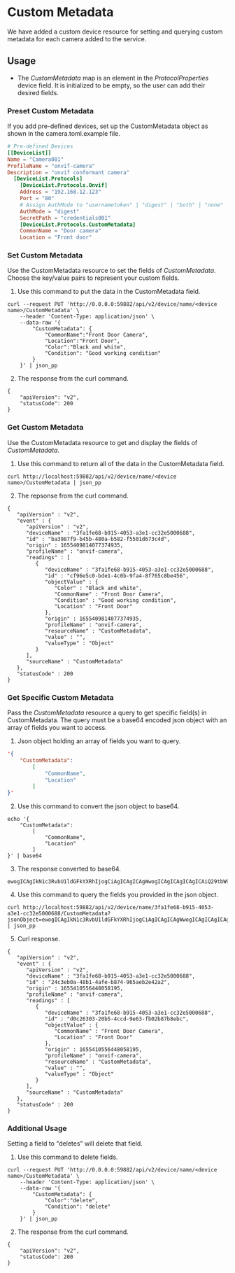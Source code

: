 # Custom Metadata

We have added a custom device resource for setting and querying custom metadata for each camera added to the service.

## Usage

- The *CustomMetadata* map is an element in the *ProtocolProperties* device field. It is initialized to be empty, so the user can add their desired fields.

### Preset Custom Metadata

If you add pre-defined devices, set up the CustomMetadata object as shown in the camera.toml.example file.

```toml
# Pre-defined Devices
[[DeviceList]]
Name = "Camera001"
ProfileName = "onvif-camera"
Description = "onvif conformant camera"
  [DeviceList.Protocols]
    [DeviceList.Protocols.Onvif]
    Address = "192.168.12.123"
    Port = "80"
    # Assign AuthMode to "usernametoken" | "digest" | "both" | "none"
    AuthMode = "digest"
    SecretPath = "credentials001"
    [DeviceList.Protocols.CustomMetadata]
    CommonName = "Door camera"
    Location = "Front door"
```


### Set Custom Metadata

Use the CustomMetadata resource to set the fields of *CustomMetadata*. Choose the key/value pairs to represent your custom fields.

1. Use this command to put the data in the CustomMetadata field.
```shell
curl --request PUT 'http://0.0.0.0:59882/api/v2/device/name/<device name>/CustomMetadata' \
    --header 'Content-Type: application/json' \
    --data-raw '{
        "CustomMetadata": {
            "CommonName":"Front Door Camera",
            "Location":"Front Door",
            "Color":"Black and white",
            "Condition": "Good working condition"
        }
    }' | json_pp
```
2. The response from the curl command.
```
{
    "apiVersion": "v2",
    "statusCode": 200
}
```


### Get Custom Metadata

Use the CustomMetadata resource to get and display the fields of *CustomMetadata*.

1. Use this command to return all of the data in the CustomMetadata field.

```shell
curl http://localhost:59882/api/v2/device/name/<device name>/CustomMetadata | json_pp
```
2. The repsonse from the curl command.
```shell
{
   "apiVersion" : "v2",
   "event" : {
      "apiVersion" : "v2",
      "deviceName" : "3fa1fe68-b915-4053-a3e1-cc32e5000688",
      "id" : "ba3987f9-b45b-480a-b582-f5501d673c4d",
      "origin" : 1655409814077374935,
      "profileName" : "onvif-camera",
      "readings" : [
         {
            "deviceName" : "3fa1fe68-b915-4053-a3e1-cc32e5000688",
            "id" : "cf96e5c0-bde1-4c0b-9fa4-8f765c8be456",
            "objectValue" : {
               "Color" : "Black and white",
               "CommonName" : "Front Door Camera",
               "Condition" : "Good working condition",
               "Location" : "Front Door"
            },
            "origin" : 1655409814077374935,
            "profileName" : "onvif-camera",
            "resourceName" : "CustomMetadata",
            "value" : "",
            "valueType" : "Object"
         }
      ],
      "sourceName" : "CustomMetadata"
   },
   "statusCode" : 200
}
```



### Get Specific Custom Metadata

Pass the *CustomMetadata* resource a query to get specific field(s) in CustomMetadata. The query must be a base64 encoded json object with an array of fields you want to access.

1. Json object holding an array of fields you want to query.
```json
'{
    "CustomMetadata": 
        [
            "CommonName",
            "Location"
        ]
}'
```

2. Use this command to convert the json object to base64.
```shell
echo '{
    "CustomMetadata": 
        [
            "CommonName",
            "Location"
        ]
}' | base64
```

3. The response converted to base64.
```shell
ewogICAgIkN1c3RvbU1ldGFkYXRhIjogCiAgICAgICAgWwogICAgICAgICAgICAiQ29tbW9uTmFtZSIsCiAgICAgICAgICAgICJMb2NhdGlvbiIKICAgICAgICBdCn0K
```

4. Use this command to query the fields you provided in the json object.
```shell
curl http://localhost:59882/api/v2/device/name/3fa1fe68-b915-4053-a3e1-cc32e5000688/CustomMetadata?jsonObject=ewogICAgIkN1c3RvbU1ldGFkYXRhIjogCiAgICAgICAgWwogICAgICAgICAgICAiQ29tbW9uTmFtZSIsCiAgICAgICAgICAgICJMb2NhdGlvbiIKICAgICAgICBdCn0K | json_pp

```

5. Curl response. 
```shell
{
   "apiVersion" : "v2",
   "event" : {
      "apiVersion" : "v2",
      "deviceName" : "3fa1fe68-b915-4053-a3e1-cc32e5000688",
      "id" : "24c3eb0a-48b1-4afe-b874-965aeb2e42a2",
      "origin" : 1655410556448058195,
      "profileName" : "onvif-camera",
      "readings" : [
         {
            "deviceName" : "3fa1fe68-b915-4053-a3e1-cc32e5000688",
            "id" : "d0c26303-20b5-4ccd-9e63-fb02b87b8ebc",
            "objectValue" : {
               "CommonName" : "Front Door Camera",
               "Location" : "Front Door"
            },
            "origin" : 1655410556448058195,
            "profileName" : "onvif-camera",
            "resourceName" : "CustomMetadata",
            "value" : "",
            "valueType" : "Object"
         }
      ],
      "sourceName" : "CustomMetadata"
   },
   "statusCode" : 200
}
```

### Additional Usage

Setting a field to "deletes" will delete that field.

1. Use this command to delete fields.
```shell
curl --request PUT 'http://0.0.0.0:59882/api/v2/device/name/<device name>/CustomMetadata' \
    --header 'Content-Type: application/json' \
    --data-raw '{
        "CustomMetadata": {
            "Color":"delete",
            "Condition": "delete"
        }
    }' | json_pp
```
2. The response from the curl command.
```
{
    "apiVersion": "v2",
    "statusCode": 200
}
```
